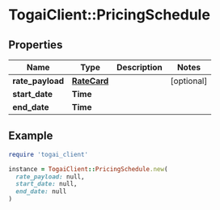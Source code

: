 # TogaiClient::PricingSchedule

## Properties

| Name | Type | Description | Notes |
| ---- | ---- | ----------- | ----- |
| **rate_payload** | [**RateCard**](RateCard.md) |  | [optional] |
| **start_date** | **Time** |  |  |
| **end_date** | **Time** |  |  |

## Example

```ruby
require 'togai_client'

instance = TogaiClient::PricingSchedule.new(
  rate_payload: null,
  start_date: null,
  end_date: null
)
```

